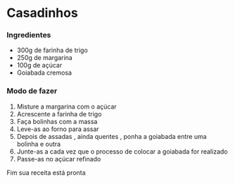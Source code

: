 # Casadinhos 

### Ingredientes

- 300g de farinha de trigo
- 250g de margarina
- 100g de açúcar
- Goiabada cremosa

### Modo de fazer

1. Misture a margarina com o açúcar
2.  Acrescente a farinha de trigo
3. Faça bolinhas com a massa
4. Leve-as ao forno para assar
5. Depois de assadas , ainda quentes , ponha a goiabada entre uma bolinha e outra 
6. Junte-as a cada vez que o processo de colocar a goiabada for realizado
7. Passe-as no açúcar refinado

Fim sua receita está pronta
